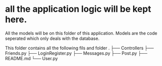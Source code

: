 # all the application logic will be kept here.


All the models will be on this folder of this application.
Models are the code seperated which only deals with the database.


This folder contains all the following fils and folder
.
├── Controllers
├── Friends.py
├── LoginRegister.py
├── Messages.py
├── Post.py
├── README.md
└── User.py
